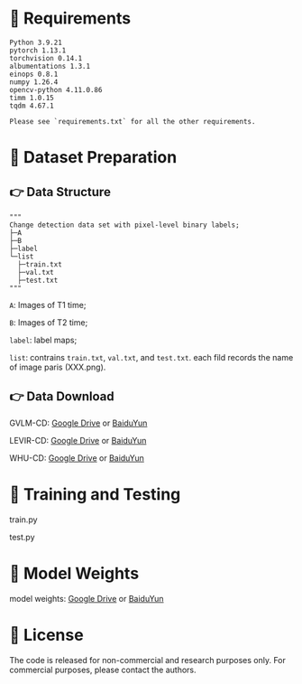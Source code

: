 # 💬 Requirements
```
Python 3.9.21
pytorch 1.13.1
torchvision 0.14.1
albumentations 1.3.1
einops 0.8.1
numpy 1.26.4
opencv-python 4.11.0.86
timm 1.0.15
tqdm 4.67.1

Please see `requirements.txt` for all the other requirements.
```
# 💬 Dataset Preparation
## 👉 Data Structure
```
"""
Change detection data set with pixel-level binary labels;
├─A
├─B
├─label
└─list
  ├─train.txt
  ├─val.txt
  ├─test.txt
"""
```
`A`: Images of T1 time;

`B`: Images of T2 time;

`label`: label maps;

`list`: contrains `train.txt`, `val.txt`, and `test.txt`. each fild records the name of image paris (XXX.png).
## 👉 Data Download
GVLM-CD: [Google Drive](https://drive.google.com/file/d/1jqcY0U4pl4UR1DKN2rs_R3WAYGy6ISEY/view?usp=sharing) or [BaiduYun](https://pan.baidu.com/s/1B7rBkQNt4C7hUDMtrXXzLg?pwd=vcgd)

LEVIR-CD: [Google Drive](https://drive.google.com/file/d/1_q3UjW5NAgQe05Lg_wWf4cvxpwdT4pRA/view?usp=sharing) or [BaiduYun](https://pan.baidu.com/s/1B0KaEaZ1g1rY6IoL1svjcw?pwd=tfkh)

WHU-CD: [Google Drive](https://drive.google.com/file/d/1owVmai-WK7nSl4E_ahvBSDnW1esljjkN/view?usp=sharing) or [BaiduYun](https://pan.baidu.com/s/1aamE0IOv-yrrH-uDaKshcQ?pwd=xhbq)
# 💬 Training and Testing
train.py

test.py
# 💬 Model Weights
model weights: [Google Drive](https://drive.google.com/drive/folders/1GKj99WhwkV6j2tNnrAqvb0etJPY0N-Hm?usp=sharing) or [BaiduYun](https://pan.baidu.com/s/1O7A02m03anLtfxxGyIfgIQ?pwd=164w)
# 💬 License
The code is released for non-commercial and research purposes only. For commercial purposes, please contact the authors.
